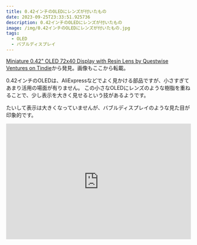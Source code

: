 ```yaml
---
title: 0.42インチのOLEDにレンズが付いたもの
date: 2023-09-25T23:33:51.925736
description: 0.42インチのOLEDにレンズが付いたもの
image: /img/0.42インチのOLEDにレンズが付いたもの.jpg
tags:
  - OLED
  - バブルディスプレイ
---
```

[Miniature 0.42" OLED 72x40 Display with Resin Lens by Questwise Ventures on Tindie](https://www.tindie.com/products/questwise-ventures/miniature-042-oled-72x40-display-with-resin-lens/)から発見。画像もここから転載。

0.42インチのOLEDは、AliExpressなどでよく見かける部品ですが、小さすぎてあまり活用の場面が有りません。
この小さなOLEDにレンズのような樹脂を重ねることで、少し表示を大きく見せるという技があるようです。

たいして表示は大きくなっていませんが、バブルディスプレイのような見た目が印象的です。

<iframe width="100%" height="315" src="https://www.youtube.com/embed/oR-qE1gWMHc" title="YouTube video player" frameborder="0" allow="accelerometer; autoplay; clipboard-write; encrypted-media; gyroscope; picture-in-picture" allowfullscreen></iframe>

